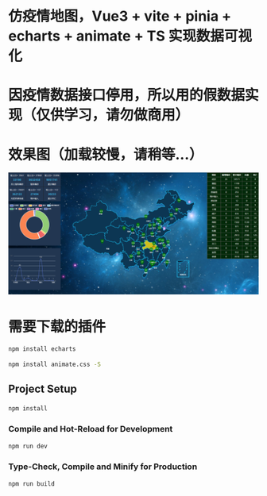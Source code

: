 # 仿疫情地图，Vue3 + vite + pinia + echarts + animate + TS 实现数据可视化

# 因疫情数据接口停用，所以用的假数据实现（仅供学习，请勿做商用）

# 效果图（加载较慢，请稍等...）
<img src="./src/assets/效果图.png" />

# 需要下载的插件
```sh
npm install echarts
```

```sh
npm install animate.css -S
```


## Project Setup

```sh
npm install
```

### Compile and Hot-Reload for Development

```sh
npm run dev
```

### Type-Check, Compile and Minify for Production

```sh
npm run build
```
